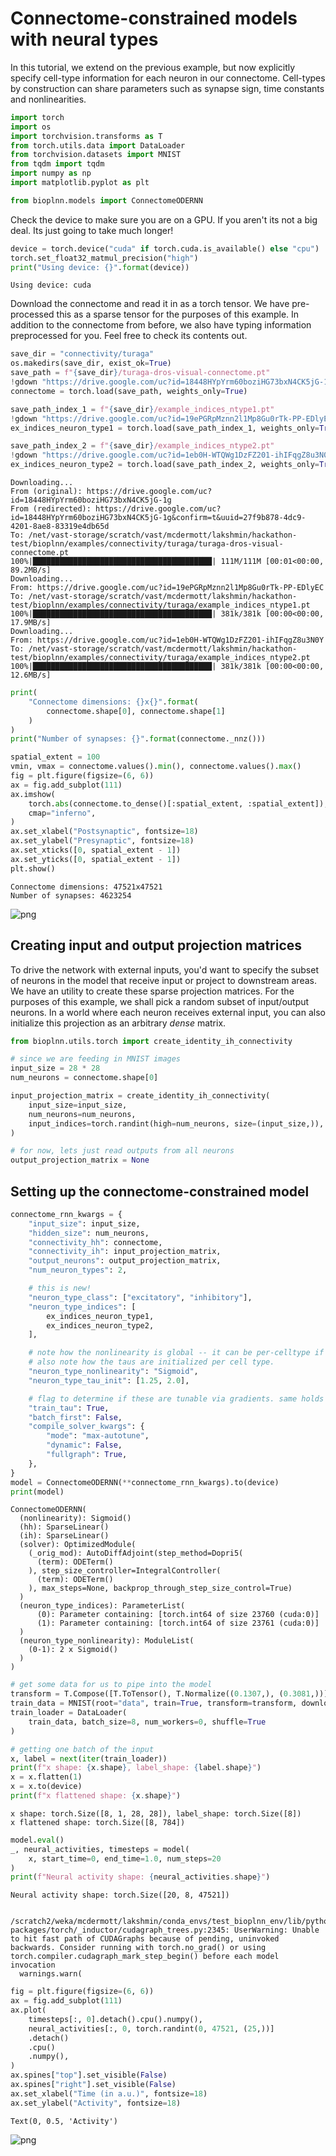 # Connectome-constrained models with neural types

In this tutorial, we extend on the previous example, but now explicitly specify cell-type information for each neuron in our connectome. Cell-types by construction can share parameters such as synapse sign, time constants and nonlinearities.


```python
import torch
import os
import torchvision.transforms as T
from torch.utils.data import DataLoader
from torchvision.datasets import MNIST
from tqdm import tqdm
import numpy as np
import matplotlib.pyplot as plt

from bioplnn.models import ConnectomeODERNN
```

Check the device to make sure you are on a GPU. If you aren't its not a big deal. Its just going to take much longer!


```python
device = torch.device("cuda" if torch.cuda.is_available() else "cpu")
torch.set_float32_matmul_precision("high")
print("Using device: {}".format(device))
```

    Using device: cuda


Download the connectome and read it in as a torch tensor. We have pre-processed this as a sparse tensor for the purposes of this example.
In addition to the connectome from before, we also have typing information preprocessed for you. Feel free to check its contents out.


```python
save_dir = "connectivity/turaga"
os.makedirs(save_dir, exist_ok=True)
save_path = f"{save_dir}/turaga-dros-visual-connectome.pt"
!gdown "https://drive.google.com/uc?id=18448HYpYrm60boziHG73bxN4CK5jG-1g" -O "{save_path}" 
connectome = torch.load(save_path, weights_only=True)

save_path_index_1 = f"{save_dir}/example_indices_ntype1.pt"
!gdown "https://drive.google.com/uc?id=19ePGRpMznn2l1Mp8Gu0rTk-PP-EDlyEC" -O "{save_path_index_1}" 
ex_indices_neuron_type1 = torch.load(save_path_index_1, weights_only=True)

save_path_index_2 = f"{save_dir}/example_indices_ntype2.pt"
!gdown "https://drive.google.com/uc?id=1eb0H-WTQWg1DzFZ201-ihIFqgZ8u3N0Y" -O "{save_path_index_2}" 
ex_indices_neuron_type2 = torch.load(save_path_index_2, weights_only=True)
```

    Downloading...
    From (original): https://drive.google.com/uc?id=18448HYpYrm60boziHG73bxN4CK5jG-1g
    From (redirected): https://drive.google.com/uc?id=18448HYpYrm60boziHG73bxN4CK5jG-1g&confirm=t&uuid=27f9b878-4dc9-4201-8ae8-83319e4db65d
    To: /net/vast-storage/scratch/vast/mcdermott/lakshmin/hackathon-test/bioplnn/examples/connectivity/turaga/turaga-dros-visual-connectome.pt
    100%|████████████████████████████████████████| 111M/111M [00:01<00:00, 89.2MB/s]
    Downloading...
    From: https://drive.google.com/uc?id=19ePGRpMznn2l1Mp8Gu0rTk-PP-EDlyEC
    To: /net/vast-storage/scratch/vast/mcdermott/lakshmin/hackathon-test/bioplnn/examples/connectivity/turaga/example_indices_ntype1.pt
    100%|████████████████████████████████████████| 381k/381k [00:00<00:00, 17.9MB/s]
    Downloading...
    From: https://drive.google.com/uc?id=1eb0H-WTQWg1DzFZ201-ihIFqgZ8u3N0Y
    To: /net/vast-storage/scratch/vast/mcdermott/lakshmin/hackathon-test/bioplnn/examples/connectivity/turaga/example_indices_ntype2.pt
    100%|████████████████████████████████████████| 381k/381k [00:00<00:00, 12.6MB/s]



```python
print(
    "Connectome dimensions: {}x{}".format(
        connectome.shape[0], connectome.shape[1]
    )
)
print("Number of synapses: {}".format(connectome._nnz()))

spatial_extent = 100
vmin, vmax = connectome.values().min(), connectome.values().max()
fig = plt.figure(figsize=(6, 6))
ax = fig.add_subplot(111)
ax.imshow(
    torch.abs(connectome.to_dense()[:spatial_extent, :spatial_extent]),
    cmap="inferno",
)
ax.set_xlabel("Postsynaptic", fontsize=18)
ax.set_ylabel("Presynaptic", fontsize=18)
ax.set_xticks([0, spatial_extent - 1])
ax.set_yticks([0, spatial_extent - 1])
plt.show()

```

    Connectome dimensions: 47521x47521
    Number of synapses: 4623254



    
![png](connectome_forward_neuron_types_files/connectome_forward_neuron_types_6_1.png)
    


## Creating input and output projection matrices
To drive the network with external inputs, you'd want to specify the subset of neurons in the model that receive input or project to downstream areas. We have an utility to create these sparse projection matrices. For the purposes of this example, we shall pick a random subset of input/output neurons. 
In a world where each neuron receives external input, you can also initialize this projection as an arbitrary *dense* matrix.


```python
from bioplnn.utils.torch import create_identity_ih_connectivity

# since we are feeding in MNIST images
input_size = 28 * 28
num_neurons = connectome.shape[0]

input_projection_matrix = create_identity_ih_connectivity(
    input_size=input_size,
    num_neurons=num_neurons,
    input_indices=torch.randint(high=num_neurons, size=(input_size,)),
)

# for now, lets just read outputs from all neurons
output_projection_matrix = None
```

## Setting up the connectome-constrained model


```python
connectome_rnn_kwargs = {
    "input_size": input_size,
    "hidden_size": num_neurons,
    "connectivity_hh": connectome,
    "connectivity_ih": input_projection_matrix,
    "output_neurons": output_projection_matrix,
    "num_neuron_types": 2,

    # this is new!
    "neuron_type_class": ["excitatory", "inhibitory"],
    "neuron_type_indices": [
        ex_indices_neuron_type1,
        ex_indices_neuron_type2,
    ],

    # note how the nonlinearity is global -- it can be per-celltype if needed
    # also note how the taus are initialized per cell type.
    "neuron_type_nonlinearity": "Sigmoid",
    "neuron_type_tau_init": [1.25, 2.0],

    # flag to determine if these are tunable via gradients. same holds true for synaptic gains.
    "train_tau": True,
    "batch_first": False,
    "compile_solver_kwargs": {
        "mode": "max-autotune",
        "dynamic": False,
        "fullgraph": True,
    },
}
model = ConnectomeODERNN(**connectome_rnn_kwargs).to(device)
print(model)
```

    ConnectomeODERNN(
      (nonlinearity): Sigmoid()
      (hh): SparseLinear()
      (ih): SparseLinear()
      (solver): OptimizedModule(
        (_orig_mod): AutoDiffAdjoint(step_method=Dopri5(
          (term): ODETerm()
        ), step_size_controller=IntegralController(
          (term): ODETerm()
        ), max_steps=None, backprop_through_step_size_control=True)
      )
      (neuron_type_indices): ParameterList(
          (0): Parameter containing: [torch.int64 of size 23760 (cuda:0)]
          (1): Parameter containing: [torch.int64 of size 23761 (cuda:0)]
      )
      (neuron_type_nonlinearity): ModuleList(
        (0-1): 2 x Sigmoid()
      )
    )



```python
# get some data for us to pipe into the model
transform = T.Compose([T.ToTensor(), T.Normalize((0.1307,), (0.3081,))])
train_data = MNIST(root="data", train=True, transform=transform, download=True)
train_loader = DataLoader(
    train_data, batch_size=8, num_workers=0, shuffle=True
)
```


```python
# getting one batch of the input
x, label = next(iter(train_loader))
print(f"x shape: {x.shape}, label_shape: {label.shape}")
x = x.flatten(1)
x = x.to(device)
print(f"x flattened shape: {x.shape}")
```

    x shape: torch.Size([8, 1, 28, 28]), label_shape: torch.Size([8])
    x flattened shape: torch.Size([8, 784])



```python
model.eval()
_, neural_activities, timesteps = model(
    x, start_time=0, end_time=1.0, num_steps=20
)
print(f"Neural activity shape: {neural_activities.shape}")
```

    Neural activity shape: torch.Size([20, 8, 47521])


    /scratch2/weka/mcdermott/lakshmin/conda_envs/test_bioplnn_env/lib/python3.12/site-packages/torch/_inductor/cudagraph_trees.py:2345: UserWarning: Unable to hit fast path of CUDAGraphs because of pending, uninvoked backwards. Consider running with torch.no_grad() or using torch.compiler.cudagraph_mark_step_begin() before each model invocation
      warnings.warn(



```python
fig = plt.figure(figsize=(6, 6))
ax = fig.add_subplot(111)
ax.plot(
    timesteps[:, 0].detach().cpu().numpy(),
    neural_activities[:, 0, torch.randint(0, 47521, (25,))]
    .detach()
    .cpu()
    .numpy(),
)
ax.spines["top"].set_visible(False)
ax.spines["right"].set_visible(False)
ax.set_xlabel("Time (in a.u.)", fontsize=18)
ax.set_ylabel("Activity", fontsize=18)
```




    Text(0, 0.5, 'Activity')




    
![png](connectome_forward_neuron_types_files/connectome_forward_neuron_types_14_1.png)
    

